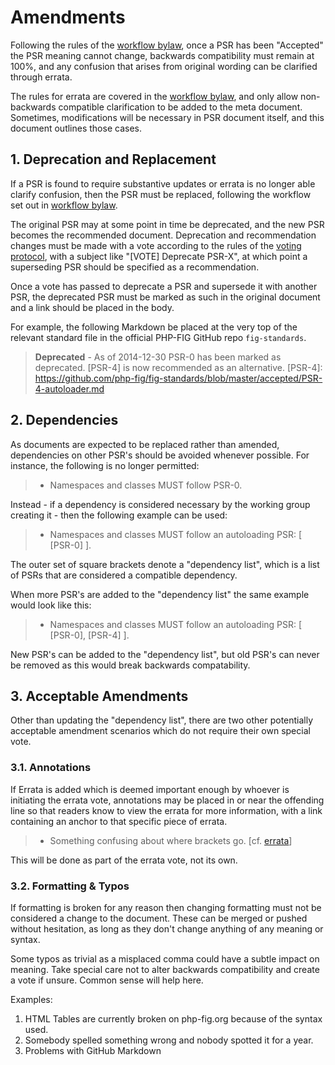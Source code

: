 Amendments
==========

Following the rules of the [workflow bylaw], once a PSR has been "Accepted" the PSR meaning 
cannot change, backwards compatibility must remain at 100%, and any confusion that arises from
original wording can be clarified through errata. 

The rules for errata are covered in the [workflow bylaw], and only allow non-backwards compatible 
clarification to be added to the meta document. Sometimes, modifications will be necessary in PSR 
document itself, and this document outlines those cases.

## 1. Deprecation and Replacement

If a PSR is found to require substantive updates or errata is no longer able clarify confusion, 
then the PSR must be replaced, following the workflow set out in [workflow bylaw].

The original PSR may at some point in time be deprecated, and the new PSR becomes the recommended 
document. Deprecation and recommendation changes must be made with a vote according to the rules 
of the [voting protocol], with a subject like "[VOTE] Deprecate PSR-X", at which point a 
superseding PSR should be specified as a recommendation. 

Once a vote has passed to deprecate a PSR and supersede it with another PSR, the deprecated PSR must
be marked as such in the original document and a link should be placed in the body.

For example, the following Markdown be placed at the very top of the relevant standard file in the 
official PHP-FIG GitHub repo `fig-standards`. 

> **Deprecated** - As of 2014-12-30 PSR-0 has been marked as deprecated. [PSR-4] is now recommended 
as an alternative.
> [PSR-4]: https://github.com/php-fig/fig-standards/blob/master/accepted/PSR-4-autoloader.md


## 2. Dependencies

As documents are expected to be replaced rather than amended, dependencies on 
other PSR's should be avoided whenever possible. For instance, the following is 
no longer permitted:

> - Namespaces and classes MUST follow PSR-0.

Instead - if a dependency is considered necessary by the working group creating it - then the following
example can be used:

> - Namespaces and classes MUST follow an autoloading PSR: [ [PSR-0] ].

The outer set of square brackets denote a "dependency list", which is a list of PSRs 
that are considered a compatible dependency. 

When more PSR's are added to the "dependency list" the same example would look like this:

> - Namespaces and classes MUST follow an autoloading PSR: [ [PSR-0], [PSR-4] ].

New PSR's can be added to the "dependency list", but old PSR's can never be removed as this would break 
backwards compatability. 

## 3. Acceptable Amendments

Other than updating the "dependency list", there are two other potentially acceptable amendment scenarios
which do not require their own special vote.

### 3.1. Annotations

If Errata is added which is deemed important enough by whoever is initiating the errata vote,
annotations may be placed in or near the offending line so that readers know to view the errata for 
more information, with a link containing an anchor to that specific piece of errata.

> - Something confusing about where brackets go. [cf. [errata](foo-meta.md#errata-1-foo)]

This will be done as part of the errata vote, not its own.

### 3.2. Formatting & Typos

If formatting is broken for any reason then changing formatting must not be considered a 
change to the document. These can be merged or pushed without hesitation, as long as they 
don't change anything of any meaning or syntax. 

Some typos as trivial as a misplaced comma could have a subtle impact on meaning. Take special care not to
alter backwards compatibility and create a vote if unsure. Common sense will help here. 

Examples:

1. HTML Tables are currently broken on php-fig.org because of the syntax used.
2. Somebody spelled something wrong and nobody spotted it for a year.
3. Problems with GitHub Markdown

[workflow bylaw]: https://github.com/philsturgeon/fig-standards/blob/master/bylaws/004-psr-workflow.md
[voting protocol]: https://github.com/philsturgeon/fig-standards/blob/master/bylaws/001-voting-protocol.md
